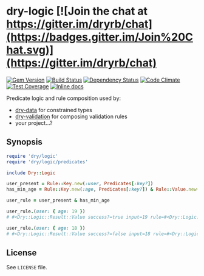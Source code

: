[gem]: https://rubygems.org/gems/dry-logic
[travis]: https://travis-ci.org/dryrb/dry-logic
[gemnasium]: https://gemnasium.com/dryrb/dry-logic
[codeclimate]: https://codeclimate.com/github/dryrb/dry-logic
[coveralls]: https://coveralls.io/r/dryrb/dry-logic
[inchpages]: http://inch-ci.org/github/dryrb/dry-logic

# dry-logic [![Join the chat at https://gitter.im/dryrb/chat](https://badges.gitter.im/Join%20Chat.svg)](https://gitter.im/dryrb/chat)

[![Gem Version](https://badge.fury.io/rb/dry-logic.svg)][gem]
[![Build Status](https://travis-ci.org/dryrb/dry-logic.svg?branch=master)][travis]
[![Dependency Status](https://gemnasium.com/dryrb/dry-logic.svg)][gemnasium]
[![Code Climate](https://codeclimate.com/github/dryrb/dry-logic/badges/gpa.svg)][codeclimate]
[![Test Coverage](https://codeclimate.com/github/dryrb/dry-logic/badges/coverage.svg)][codeclimate]
[![Inline docs](http://inch-ci.org/github/dryrb/dry-logic.svg?branch=master)][inchpages]

Predicate logic and rule composition used by:

* [dry-data](https://github.com/dryrb/dry-data) for constrained types
* [dry-validation](https://github.com/dryrb/dry-validation) for composing validation rules
* your project...?

## Synopsis

``` ruby
require 'dry/logic'
require 'dry/logic/predicates'

include Dry::Logic

user_present = Rule::Key.new(:user, Predicates[:key?])
has_min_age = Rule::Key.new(:age, Predicates[:key?]) & Rule::Value.new(:age, Predicates[:gt?].curry(18))

user_rule = user_present & has_min_age

user_rule.(user: { age: 19 })
# #<Dry::Logic::Result::Value success?=true input=19 rule=#<Dry::Logic::Rule::Value name=:age predicate=#<Dry::Logic::Predicate id=:gt?>>>

user_rule.(user: { age: 18 })
# #<Dry::Logic::Result::Value success?=false input=18 rule=#<Dry::Logic::Rule::Value name=:age predicate=#<Dry::Logic::Predicate id=:gt?>>>
```

## License

See `LICENSE` file.
